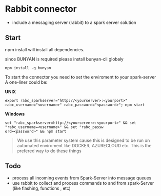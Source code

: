 

# Rabbit connector

* include a messaging server (rabbit) to a spark server solution

## Start

npm install will install all dependencies.

since BUNYAN is required please install bunyan-cli globaly
```
npm install -g bunyan
```

To start the connector you need to set the enviroment to your spark-server  
A one-liner could be:

**UNIX**
```
export rabc_sparkserver="http://<yourserver>:<yourport>" rabc_username="<username>" rabc_password="<password>"; npm start
```

**Windows**
```
set "rabc_sparkserver=http://<yourserver>:<yourport>" && set "rabc_username=<username>" && set "rabc_passw
ord=<password>" && npm start
```


> We use this parameter system cause this is designed to be run on automated enviroment like DOCKER, AZURECLOUD etc. This is the prefered way to do these things

## Todo

* process all incoming events from Spark-Server into message queues
* use rabbit to collect and process commands to and from spark-Server (like flashing, functions , etc)

